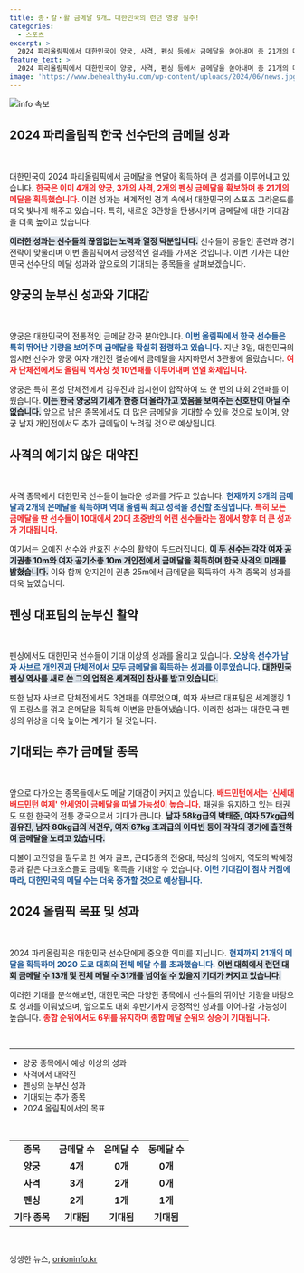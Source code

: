 ```yaml
---
title: 총‧칼‧활 금메달 9개… 대한민국의 런던 영광 질주!
categories:
  - 스포츠
excerpt: >
  2024 파리올림픽에서 대한민국이 양궁, 사격, 펜싱 등에서 금메달을 쏟아내며 총 21개의 메달을 획득! 두 자릿수 금메달 달성을 눈앞에 두고 있으며, 더 많은 깜짝 금메달 기대감이 고조되고 있다.
feature_text: >
  2024 파리올림픽에서 대한민국이 양궁, 사격, 펜싱 등에서 금메달을 쏟아내며 총 21개의 메달을 획득! 두 자릿수 금메달 달성을 눈앞에 두고 있으며, 더 많은 깜짝 금메달 기대감이 고조되고 있다.
image: 'https://www.behealthy4u.com/wp-content/uploads/2024/06/news.jpg'
---
```


<p><img src="https://www.behealthy4u.com/wp-content/uploads/2024/06/news.jpg" alt="info 속보" /></p>

<h2 data-ke-size="size26">2024 파리올림픽 한국 선수단의 금메달 성과</h2>

<p data-ke-size="size16">&nbsp;</p>

<p>대한민국이 2024 파리올림픽에서 금메달을 연달아 획득하며 큰 성과를 이루어내고 있습니다. <b><span style="color: #ee2323;">한국은 이미 4개의 양궁, 3개의 사격, 2개의 펜싱 금메달을 확보하며 총 21개의 메달을 획득했습니다.</span></b> 이런 성과는 세계적인 경기 속에서 대한민국의 스포츠 그라운드를 더욱 빛나게 해주고 있습니다. 특히, 새로운 3관왕을 탄생시키며 금메달에 대한 기대감을 더욱 높이고 있습니다. </p>

<p><b><span style="background-color: #21538527;">이러한 성과는 선수들의 끊임없는 노력과 열정 덕분입니다.</span></b> 선수들이 공들인 훈련과 경기 전략이 맞물리며 이번 올림픽에서 긍정적인 결과를 가져온 것입니다. 이번 기사는 대한민국 선수단의 메달 성과와 앞으로의 기대되는 종목들을 살펴보겠습니다.</p>

<h2 data-ke-size="size26">양궁의 눈부신 성과와 기대감</h2>

<p data-ke-size="size16">&nbsp;</p>

<p>양궁은 대한민국의 전통적인 금메달 강국 분야입니다. <b><span style="color: #1a5490;">이번 올림픽에서 한국 선수들은 특히 뛰어난 기량을 보여주며 금메달을 확실히 점령하고 있습니다.</span></b> 지난 3일, 대한민국의 임시현 선수가 양궁 여자 개인전 결승에서 금메달을 차지하면서 3관왕에 올랐습니다. <b><span style="color: #ee2323;">여자 단체전에서도 올림픽 역사상 첫 10연패를 이루어내며 연일 화제입니다.</span></b> </p>

<p>양궁은 특히 혼성 단체전에서 김우진과 임시현이 합작하여 또 한 번의 대회 2연패를 이뤘습니다. <b><span style="background-color: #21538527;">이는 한국 양궁의 기세가 한층 더 올라가고 있음을 보여주는 신호탄이 아닐 수 없습니다.</span></b> 앞으로 남은 종목에서도 더 많은 금메달을 기대할 수 있을 것으로 보이며, 양궁 남자 개인전에서도 추가 금메달이 노려질 것으로 예상됩니다.</p>

<h2 data-ke-size="size26">사격의 예기치 않은 대약진</h2>

<p data-ke-size="size16">&nbsp;</p>

<p>사격 종목에서 대한민국 선수들이 놀라운 성과를 거두고 있습니다. <b><span style="color: #1a5490;">현재까지 3개의 금메달과 2개의 은메달을 획득하며 역대 올림픽 최고 성적을 경신할 조짐입니다.</span></b> <b><span style="color: #ee2323;">특히 모든 금메달을 딴 선수들이 10대에서 20대 초중반의 어린 선수들라는 점에서 향후 더 큰 성과가 기대됩니다.</span></b> </p>

<p>여기서는 오예진 선수와 반효진 선수의 활약이 두드러집니다. <b><span style="background-color: #21538527;">이 두 선수는 각각 여자 공기권총 10m와 여자 공기소총 10m 개인전에서 금메달을 획득하며 한국 사격의 미래를 밝혔습니다.</span></b> 이와 함께 양지인이 권총 25m에서 금메달을 획득하여 사격 종목의 성과를 더욱 높였습니다.</p>

<h2 data-ke-size="size26">펜싱 대표팀의 눈부신 활약</h2>

<p data-ke-size="size16">&nbsp;</p>

<p>펜싱에서도 대한민국 선수들이 기대 이상의 성과를 올리고 있습니다. <b><span style="color: #1a5490;">오상욱 선수가 남자 사브르 개인전과 단체전에서 모두 금메달을 획득하는 성과를 이루었습니다.</span></b> <b><span style="background-color: #21538527;">대한민국 펜싱 역사를 새로 쓴 그의 업적은 세계적인 찬사를 받고 있습니다.</span></b> </p>

<p>또한 남자 사브르 단체전에서도 3연패를 이루었으며, 여자 사브르 대표팀은 세계랭킹 1위 프랑스를 꺾고 은메달을 획득해 이변을 만들어냈습니다. 이러한 성과는 대한민국 펜싱의 위상을 더욱 높이는 계기가 될 것입니다.</p>

<h2 data-ke-size="size26">기대되는 추가 금메달 종목</h2>

<p data-ke-size="size16">&nbsp;</p>

<p>앞으로 다가오는 종목들에서도 메달 기대감이 커지고 있습니다. <b><span style="color: #ee2323;">배드민턴에서는 '신세대 배드민턴 여제' 안세영이 금메달을 따낼 가능성이 높습니다.</span></b> 패권을 유지하고 있는 태권도 또한 한국의 전통 강국으로서 기대가 큽니다. <b><span style="background-color: #21538527;">남자 58kg급의 박태준, 여자 57kg급의 김유진, 남자 80kg급의 서건우, 여자 67kg 초과급의 이다빈 등이 각각의 경기에 출전하여 금메달을 노리고 있습니다.</span></b> </p>

<p>더불어 고진영을 필두로 한 여자 골프, 근대5종의 전웅태, 복싱의 임애지, 역도의 박혜정 등과 같은 다크호스들도 금메달 획득을 기대할 수 있습니다. <b><span style="color: #1a5490;">이런 기대감이 점차 커짐에 따라, 대한민국의 메달 수는 더욱 증가할 것으로 예상됩니다.</span></b></p>

<h2 data-ke-size="size26">2024 올림픽 목표 및 성과</h2>

<p data-ke-size="size16">&nbsp;</p>

<p>2024 파리올림픽은 대한민국 선수단에게 중요한 의미를 지닙니다. <b><span style="color: #1a5490;">현재까지 21개의 메달을 획득하며 2020 도쿄 대회의 전체 메달 수를 초과했습니다.</span></b> <b><span style="background-color: #21538527;">이번 대회에서 런던 대회 금메달 수 13개 및 전체 메달 수 31개를 넘어설 수 있을지 기대가 커지고 있습니다.</span></b> </p>

<p>이러한 기대를 분석해보면, 대한민국은 다양한 종목에서 선수들의 뛰어난 기량을 바탕으로 성과를 이뤄냈으며, 앞으로도 대회 후반기까지 긍정적인 성과를 이어나갈 가능성이 높습니다. <b><span style="color: #ee2323;">종합 순위에서도 6위를 유지하며 종합 메달 순위의 상승이 기대됩니다.</span></b></p>

<p data-ke-size="size16">&nbsp;</p>

<hr />

<ul>

<li>양궁 종목에서 예상 이상의 성과</li>
<li>사격에서 대약진</li>
<li>펜싱의 눈부신 성과</li>
<li>기대되는 추가 종목</li>
<li>2024 올림픽에서의 목표</li>

</ul> 

<p data-ke-size="size16">&nbsp;</p>

<table style="width: 100%; border-collapse: collapse;">
<tr>
<td style="text-align: center; height: 17px;"><b>종목</b></td>
<td style="text-align: center; height: 17px;"><b>금메달 수</b></td>
<td style="text-align: center; height: 17px;"><b>은메달 수</b></td>
<td style="text-align: center; height: 17px;"><b>동메달 수</b></td>
</tr>
<tr>
<td style="text-align: center; height: 17px;"><b>양궁</b></td>
<td style="text-align: center; height: 17px;"><b>4개</b></td>
<td style="text-align: center; height: 17px;"><b>0개</b></td>
<td style="text-align: center; height: 17px;"><b>0개</b></td>
</tr>
<tr>
<td style="text-align: center; height: 17px;"><b>사격</b></td>
<td style="text-align: center; height: 17px;"><b>3개</b></td>
<td style="text-align: center; height: 17px;"><b>2개</b></td>
<td style="text-align: center; height: 17px;"><b>0개</b></td>
</tr>
<tr>
<td style="text-align: center; height: 17px;"><b>펜싱</b></td>
<td style="text-align: center; height: 17px;"><b>2개</b></td>
<td style="text-align: center; height: 17px;"><b>1개</b></td>
<td style="text-align: center; height: 17px;"><b>1개</b></td>
</tr>
<tr>
<td style="text-align: center; height: 17px;"><b>기타 종목</b></td>
<td style="text-align: center; height: 17px;"><b>기대됨</b></td>
<td style="text-align: center; height: 17px;"><b>기대됨</b></td>
<td style="text-align: center; height: 17px;"><b>기대됨</b></td>
</tr>
</table>

<p data-ke-size="size16">&nbsp;</p>
생생한 뉴스, <a href="https://onioninfo.kr" rel="dofollow">onioninfo.kr</a>


